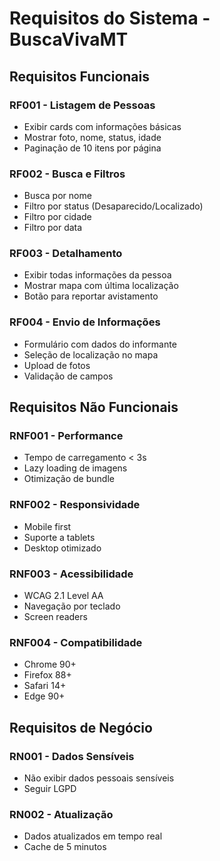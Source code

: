 # Requisitos do Sistema - BuscaVivaMT

## Requisitos Funcionais

### RF001 - Listagem de Pessoas
- Exibir cards com informações básicas
- Mostrar foto, nome, status, idade
- Paginação de 10 itens por página

### RF002 - Busca e Filtros
- Busca por nome
- Filtro por status (Desaparecido/Localizado)
- Filtro por cidade
- Filtro por data

### RF003 - Detalhamento
- Exibir todas informações da pessoa
- Mostrar mapa com última localização
- Botão para reportar avistamento

### RF004 - Envio de Informações
- Formulário com dados do informante
- Seleção de localização no mapa
- Upload de fotos
- Validação de campos

## Requisitos Não Funcionais

### RNF001 - Performance
- Tempo de carregamento < 3s
- Lazy loading de imagens
- Otimização de bundle

### RNF002 - Responsividade
- Mobile first
- Suporte a tablets
- Desktop otimizado

### RNF003 - Acessibilidade
- WCAG 2.1 Level AA
- Navegação por teclado
- Screen readers

### RNF004 - Compatibilidade
- Chrome 90+
- Firefox 88+
- Safari 14+
- Edge 90+

## Requisitos de Negócio

### RN001 - Dados Sensíveis
- Não exibir dados pessoais sensíveis
- Seguir LGPD

### RN002 - Atualização
- Dados atualizados em tempo real
- Cache de 5 minutos